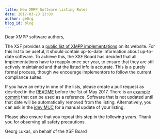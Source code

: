 ```yaml
---
title: New XMPP Software Listing Rules
date: 2017-03-23 13:00
author: ge0rg
blog_id: blog
---
```

Dear XMPP software authors,

The XSF provides a [public list of XMPP implementations][0] on its
website. For this list to be useful, it should contain up-to-date
information about up-to-date software.
To achieve this, the XSF Board has decided that all implementations have
to reapply once per year, to ensure that they are still actively
maintained and that the listed info is accurate. This is a purely formal
process, though we encourage implementors to follow the current compliance
suites.

If you have an entry in one of the lists, please create a pull request
as desribed in the [README][1] before the 1st of May 2017. There is an
[example commit][2] that can be used as a reference. Software that is not updated until
that date will be automatically removed from the listing. Alternatively, you
can ask in the [jdev MUC][3] for a manual update of your listing.

Please also ensure that you repeat this step in the following years.
Thank you for observing all safety precautions.


Georg Lukas, on behalf of the XSF Board

[0]:https://xmpp.org/software
[1]:https://github.com/xsf/xmpp.org/blob/master/data/README.rst
[2]:https://github.com/xsf/xmpp.org/commit/8724430ff702bab98865ef2338cd392c277a71ee
[3]:xmpp:jdev@conference.jabber.org?join


